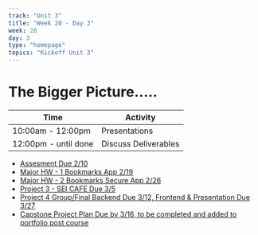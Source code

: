 ```yaml
---
track: "Unit 3"
title: "Week 20 - Day 3"
week: 20
day: 3
type: "homepage"
topics: "Kickoff Unit 3"
---
```


# The Bigger Picture.....
| Time  | Activity |
| ----- | ------ |
| 10:00am - 12:00pm | Presentations |
| 12:00pm - until done | Discuss Deliverables |

- [Assesment Due 2/10](/unit3/week-20/day-3/assesment)
- [Major HW - 1 Bookmarks App 2/19](/unit3/week-20/day-3/hw-1)
- [Major HW - 2 Bookmarks Secure App 2/26](/unit3/week-20/day-3/hw-2)
- [Project 3 - SEI CAFE Due 3/5](/unit3/week-20/day-3/project-3)
- [Project 4 Group/Final  Backend Due 3/12, Frontend & Presentation Due 3/27](/unit3/week-20/day-3/project-4)
- [Capstone Project Plan Due by 3/16, to be completed and added to portfolio post course](/unit3/week-20/day-3/capstone)

